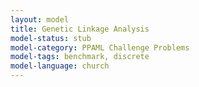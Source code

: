 ```yaml
---
layout: model
title: Genetic Linkage Analysis
model-status: stub
model-category: PPAML Challenge Problems
model-tags: benchmark, discrete
model-language: church
---
```

